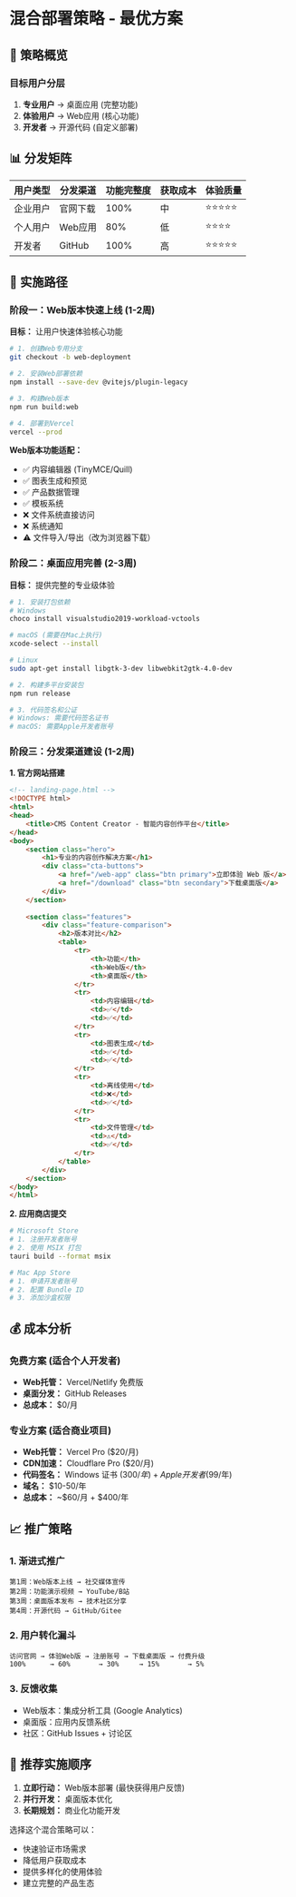 # 混合部署策略 - 最优方案

## 🎯 策略概览

### 目标用户分层
1. **专业用户** → 桌面应用 (完整功能)
2. **体验用户** → Web应用 (核心功能)
3. **开发者** → 开源代码 (自定义部署)

## 📊 分发矩阵

| 用户类型 | 分发渠道 | 功能完整度 | 获取成本 | 体验质量 |
|---------|---------|-----------|---------|---------|
| 企业用户 | 官网下载 | 100% | 中 | ⭐⭐⭐⭐⭐ |
| 个人用户 | Web应用 | 80% | 低 | ⭐⭐⭐⭐ |
| 开发者 | GitHub | 100% | 高 | ⭐⭐⭐⭐⭐ |

## 🚀 实施路径

### 阶段一：Web版本快速上线 (1-2周)

**目标：** 让用户快速体验核心功能

```bash
# 1. 创建Web专用分支
git checkout -b web-deployment

# 2. 安装Web部署依赖
npm install --save-dev @vitejs/plugin-legacy

# 3. 构建Web版本
npm run build:web

# 4. 部署到Vercel
vercel --prod
```

**Web版本功能适配：**
- ✅ 内容编辑器 (TinyMCE/Quill)
- ✅ 图表生成和预览
- ✅ 产品数据管理
- ✅ 模板系统
- ❌ 文件系统直接访问
- ❌ 系统通知
- ⚠️ 文件导入/导出（改为浏览器下载）

### 阶段二：桌面应用完善 (2-3周)

**目标：** 提供完整的专业级体验

```bash
# 1. 安装打包依赖
# Windows
choco install visualstudio2019-workload-vctools

# macOS (需要在Mac上执行)
xcode-select --install

# Linux
sudo apt-get install libgtk-3-dev libwebkit2gtk-4.0-dev

# 2. 构建多平台安装包
npm run release

# 3. 代码签名和公证
# Windows: 需要代码签名证书
# macOS: 需要Apple开发者账号
```

### 阶段三：分发渠道建设 (1-2周)

**1. 官方网站搭建**

```html
<!-- landing-page.html -->
<!DOCTYPE html>
<html>
<head>
    <title>CMS Content Creator - 智能内容创作平台</title>
</head>
<body>
    <section class="hero">
        <h1>专业的内容创作解决方案</h1>
        <div class="cta-buttons">
            <a href="/web-app" class="btn primary">立即体验 Web 版</a>
            <a href="/download" class="btn secondary">下载桌面版</a>
        </div>
    </section>
    
    <section class="features">
        <div class="feature-comparison">
            <h2>版本对比</h2>
            <table>
                <tr>
                    <th>功能</th>
                    <th>Web版</th>
                    <th>桌面版</th>
                </tr>
                <tr>
                    <td>内容编辑</td>
                    <td>✅</td>
                    <td>✅</td>
                </tr>
                <tr>
                    <td>图表生成</td>
                    <td>✅</td>
                    <td>✅</td>
                </tr>
                <tr>
                    <td>离线使用</td>
                    <td>❌</td>
                    <td>✅</td>
                </tr>
                <tr>
                    <td>文件管理</td>
                    <td>⚠️</td>
                    <td>✅</td>
                </tr>
            </table>
        </div>
    </section>
</body>
</html>
```

**2. 应用商店提交**

```bash
# Microsoft Store
# 1. 注册开发者账号
# 2. 使用 MSIX 打包
tauri build --format msix

# Mac App Store
# 1. 申请开发者账号
# 2. 配置 Bundle ID
# 3. 添加沙盒权限
```

## 💰 成本分析

### 免费方案 (适合个人开发者)
- **Web托管：** Vercel/Netlify 免费版
- **桌面分发：** GitHub Releases
- **总成本：** $0/月

### 专业方案 (适合商业项目)
- **Web托管：** Vercel Pro ($20/月)
- **CDN加速：** Cloudflare Pro ($20/月)
- **代码签名：** Windows 证书 ($300/年) + Apple 开发者 ($99/年)
- **域名：** $10-50/年
- **总成本：** ~$60/月 + $400/年

## 📈 推广策略

### 1. 渐进式推广
```
第1周：Web版本上线 → 社交媒体宣传
第2周：功能演示视频 → YouTube/B站
第3周：桌面版本发布 → 技术社区分享
第4周：开源代码 → GitHub/Gitee
```

### 2. 用户转化漏斗
```
访问官网 → 体验Web版 → 注册账号 → 下载桌面版 → 付费升级
100%      → 60%       → 30%     → 15%       → 5%
```

### 3. 反馈收集
- Web版本：集成分析工具 (Google Analytics)
- 桌面版：应用内反馈系统
- 社区：GitHub Issues + 讨论区

## 🎯 推荐实施顺序

1. **立即行动：** Web版本部署 (最快获得用户反馈)
2. **并行开发：** 桌面版本优化
3. **长期规划：** 商业化功能开发

选择这个混合策略可以：
- 快速验证市场需求
- 降低用户获取成本
- 提供多样化的使用体验
- 建立完整的产品生态 